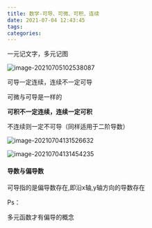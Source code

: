 ```yaml
---
title: 数学-可导、可微、可积、连续
date: 2021-07-04 12:43:45
tags:
categories: 
---
```


一元记文字，多元记图

![image-20210705102538087](https://picgo-freejim.oss-cn-beijing.aliyuncs.com/to_upload/image-20210705102538087.png)

可导一定连续，连续不一定可导

可微与可导是一样的

**可积不一定连续，连续一定可积**

不连续则一定不可导（同样适用于二阶导数）

![image-20210704131526632](https://picgo-freejim.oss-cn-beijing.aliyuncs.com/to_upload/image-20210704131526632.png)

![image-20210704131454235](https://picgo-freejim.oss-cn-beijing.aliyuncs.com/to_upload/image-20210704131454235.png)







#### 导数与偏导数

可导指的是偏导数存在,即沿x轴,y轴方向的导数存在

Ps：

多元函数才有偏导的概念



